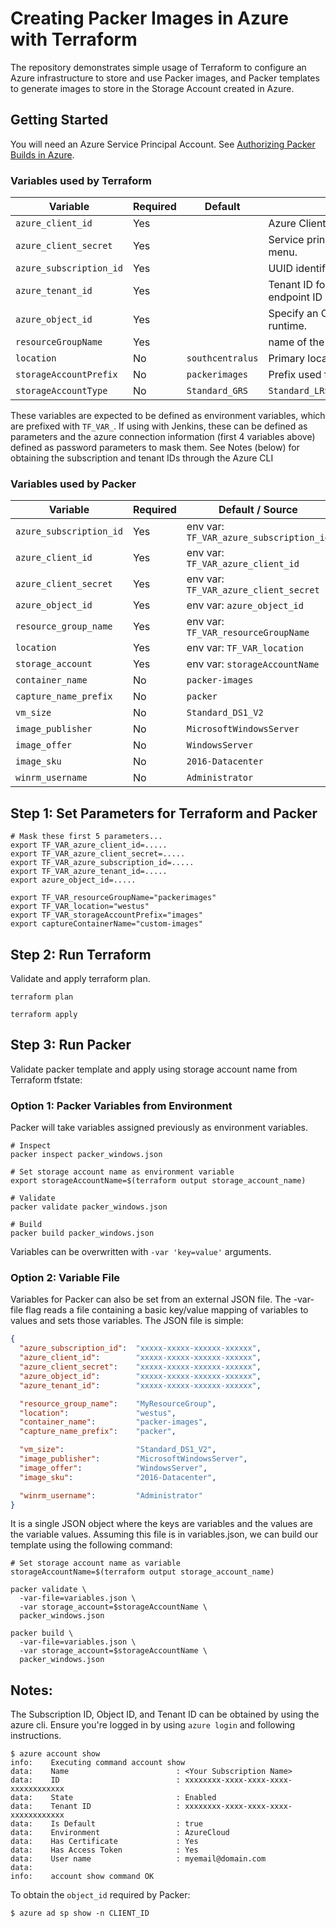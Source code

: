 # Creating Packer Images in Azure with Terraform
The repository demonstrates simple usage of Terraform to configure an Azure infrastructure to store and use Packer images, and Packer templates to generate images to store in the Storage Account created in Azure.

## Getting Started
You will need an Azure Service Principal Account. See [Authorizing Packer Builds in Azure](https://www.packer.io/docs/builders/azure-setup.html).

### Variables used by Terraform
| Variable                |Required| Default | Description |
|-------------------------|--------|---------|-------------|
| `azure_client_id`       | Yes    |         | Azure Client ID, Azure portal shows this as the *Application ID*.                 |
| `azure_client_secret`   | Yes    |         | Service principal secret / password. Found in _Keys_ from the Settings menu.      |
| `azure_subscription_id` | Yes    |         | UUID identifying your Azure subscription.                                         |
| `azure_tenant_id`       | Yes    |         | Tenant ID found in the application configure parameters, authorization endpoint ID|
| `azure_object_id`       | Yes    |         | Specify an OAuth Object ID to protect WinRM certificates created at runtime.      |
| `resourceGroupName`     | Yes    |         | name of the resource group where your VHD(s) will be stored.                      |
| `location`              | No     | `southcentralus` | Primary location for the resource group and storage account.             |
| `storageAccountPrefix`  | No     | `packerimages`   | Prefix used for the storage account name where your VHDs will be stored. |
| `storageAccountType`    | No     | `Standard_GRS`   | `Standard_LRS``Standard_GRS``Standard_RAGRS``Standard_ZRS``Premium_LRS`  |

These variables are expected to be defined as environment variables, which are prefixed with `TF_VAR_`. If using with Jenkins, these can be defined as parameters and the azure connection information (first 4 variables above) defined as password parameters to mask them.
See Notes (below) for obtaining the subscription and tenant IDs through the Azure CLI

### Variables used by Packer
| Variable                |Required | Default / Source                        |
|-------------------------|---------|-----------------------------------------|
| `azure_subscription_id` | Yes     | env var: `TF_VAR_azure_subscription_id` |
| `azure_client_id`       | Yes     | env var: `TF_VAR_azure_client_id`       |
| `azure_client_secret`   | Yes     | env var: `TF_VAR_azure_client_secret`   |
| `azure_object_id`       | Yes     | env var: `azure_object_id`              |
| `resource_group_name`   | Yes     | env var: `TF_VAR_resourceGroupName`     |
| `location`              | Yes     | env var: `TF_VAR_location`              |
| `storage_account`       | Yes     | env var: `storageAccountName`           |
| `container_name`        | No      | `packer-images`                         |
| `capture_name_prefix`   | No      | `packer`                                |
| `vm_size`               | No      | `Standard_DS1_V2`                       |
| `image_publisher`       | No      | `MicrosoftWindowsServer`                |
| `image_offer`           | No      | `WindowsServer`                         |
| `image_sku`             | No      | `2016-Datacenter`                       |
| `winrm_username`        | No      | `Administrator`                         |

## Step 1: Set Parameters for Terraform and Packer

```shell
# Mask these first 5 parameters...
export TF_VAR_azure_client_id=.....
export TF_VAR_azure_client_secret=.....
export TF_VAR_azure_subscription_id=.....
export TF_VAR_azure_tenant_id=.....
export azure_object_id=.....

export TF_VAR_resourceGroupName="packerimages"
export TF_VAR_location="westus"
export TF_VAR_storageAccountPrefix="images"
export captureContainerName="custom-images"
```

## Step 2: Run Terraform

Validate and apply terraform plan.

```shell
terraform plan

terraform apply
```

## Step 3: Run Packer

Validate packer template and apply using storage account name from Terraform tfstate:

### Option 1: Packer Variables from Environment
Packer will take variables assigned previously as environment variables.

```shell
# Inspect
packer inspect packer_windows.json

# Set storage account name as environment variable
export storageAccountName=$(terraform output storage_account_name)

# Validate
packer validate packer_windows.json

# Build
packer build packer_windows.json
```

Variables can be overwritten with `-var 'key=value'` arguments.

### Option 2: Variable File
Variables for Packer can also be set from an external JSON file. The -var-file flag reads a file containing a basic key/value mapping of variables to values and sets those variables. The JSON file is simple:

```json
{
  "azure_subscription_id":  "xxxxx-xxxxx-xxxxxx-xxxxxx",
  "azure_client_id":        "xxxxx-xxxxx-xxxxxx-xxxxxx",
  "azure_client_secret":    "xxxxx-xxxxx-xxxxxx-xxxxxx",
  "azure_object_id":        "xxxxx-xxxxx-xxxxxx-xxxxxx",
  "azure_tenant_id":        "xxxxx-xxxxx-xxxxxx-xxxxxx",

  "resource_group_name":    "MyResourceGroup",
  "location":               "westus",
  "container_name":         "packer-images",
  "capture_name_prefix":    "packer",

  "vm_size":                "Standard_DS1_V2",
  "image_publisher":        "MicrosoftWindowsServer",
  "image_offer":            "WindowsServer",
  "image_sku":              "2016-Datacenter",

  "winrm_username":         "Administrator"
}
```
It is a single JSON object where the keys are variables and the values are the variable values. Assuming this file is in variables.json, we can build our template using the following command:

```shell
# Set storage account name as variable
storageAccountName=$(terraform output storage_account_name)

packer validate \
  -var-file=variables.json \
  -var storage_account=$storageAccountName \
  packer_windows.json

packer build \
  -var-file=variables.json \
  -var storage_account=$storageAccountName \
  packer_windows.json
```

## Notes:
The Subscription ID, Object ID, and Tenant ID can be obtained by using the azure cli. Ensure you're logged in by using `azure login` and following instructions.

```shell
$ azure account show
info:    Executing command account show
data:    Name                        : <Your Subscription Name>
data:    ID                          : xxxxxxxx-xxxx-xxxx-xxxx-xxxxxxxxxxxx
data:    State                       : Enabled
data:    Tenant ID                   : xxxxxxxx-xxxx-xxxx-xxxx-xxxxxxxxxxxx
data:    Is Default                  : true
data:    Environment                 : AzureCloud
data:    Has Certificate             : Yes
data:    Has Access Token            : Yes
data:    User name                   : myemail@domain.com
data:
info:    account show command OK
```

To obtain the `object_id` required by Packer:

```shell
$ azure ad sp show -n CLIENT_ID
```
